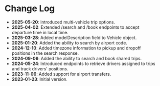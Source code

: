 # Change Log

- **2025-05-20**: Introduced multi-vehicle trip options.
- **2025-04-02**: Extended /search and /book endpoints to accept departure time in local time.
- **2025-03-28**: Added modelDescription field to Vehicle object.
- **2025-01-20**: Added the ability to search by airport code.
- **2024-12-10**: Added timezone information to pickup and dropoff positions in the search response.
- **2024-09-09**: Added the ability to search and book shared trips.
- **2024-05-24**: Introduced endpoints to retrieve drivers assigned to trips and track drivers' positions.
- **2023-11-06**: Added support for airport transfers.
- **2023-01-23**: Initial version.
